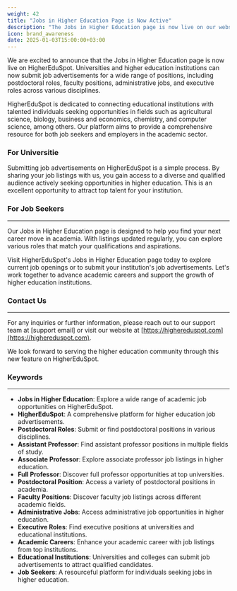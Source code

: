 ```yaml
---
weight: 42
title: "Jobs in Higher Education Page is Now Active"
description: "The Jobs in Higher Education page is now live on our website, providing a comprehensive resource for job seekers in the academic world."
icon: brand_awareness
date: 2025-01-03T15:00:00+03:00
---
```


We are excited to announce that the Jobs in Higher Education page is now live on HigherEduSpot. Universities and higher education institutions can now submit job advertisements for a wide range of positions, including postdoctoral roles, faculty positions, administrative jobs, and executive roles across various disciplines.

HigherEduSpot is dedicated to connecting educational institutions with talented individuals seeking opportunities in fields such as agricultural science, biology, business and economics, chemistry, and computer science, among others. Our platform aims to provide a comprehensive resource for both job seekers and employers in the academic sector.

### For Universitie

Submitting job advertisements on HigherEduSpot is a simple process. By sharing your job listings with us, you gain access to a diverse and qualified audience actively seeking opportunities in higher education. This is an excellent opportunity to attract top talent for your institution.

### For Job Seekers

---

Our Jobs in Higher Education page is designed to help you find your next career move in academia. With listings updated regularly, you can explore various roles that match your qualifications and aspirations.

Visit HigherEduSpot's Jobs in Higher Education page today to explore current job openings or to submit your institution's job advertisements. Let's work together to advance academic careers and support the growth of higher education institutions.

### Contact Us

---

For any inquiries or further information, please reach out to our support team at [support email] or visit our website at [https://highereduspot.com](https://highereduspot.com).

We look forward to serving the higher education community through this new feature on HigherEduSpot.

### Keywords

---

- **Jobs in Higher Education**: Explore a wide range of academic job opportunities on HigherEduSpot.
- **HigherEduSpot**: A comprehensive platform for higher education job advertisements.
- **Postdoctoral Roles**: Submit or find postdoctoral positions in various disciplines.
- **Assistant Professor**: Find assistant professor positions in multiple fields of study.
- **Associate Professor**: Explore associate professor job listings in higher education.
- **Full Professor**: Discover full professor opportunities at top universities.
- **Postdoctoral Position**: Access a variety of postdoctoral positions in academia.
- **Faculty Positions**: Discover faculty job listings across different academic fields.
- **Administrative Jobs**: Access administrative job opportunities in higher education.
- **Executive Roles**: Find executive positions at universities and educational institutions.
- **Academic Careers**: Enhance your academic career with job listings from top institutions.
- **Educational Institutions**: Universities and colleges can submit job advertisements to attract qualified candidates.
- **Job Seekers**: A resourceful platform for individuals seeking jobs in higher education.